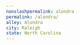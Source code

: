 ```yaml
---
﻿nonslashpermalink: alondra
permalink: /alondra/
alley: Alondra
city: Raleigh
state: North Carolina
---
```


